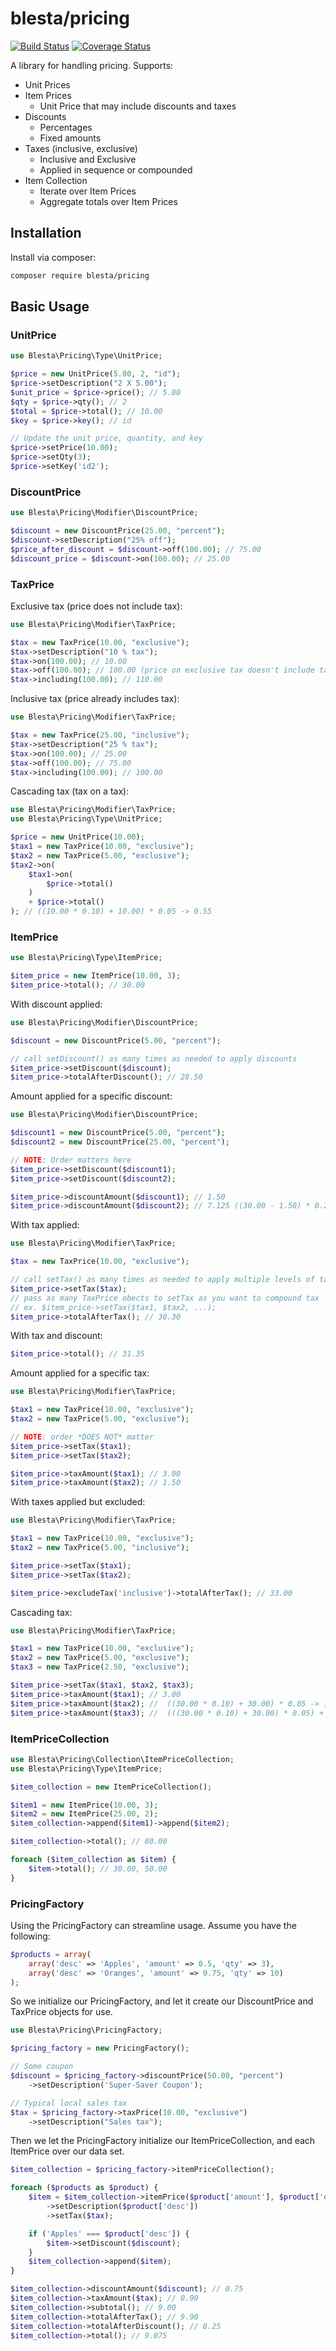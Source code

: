 # blesta/pricing

[![Build Status](https://travis-ci.org/blesta/pricing.svg?branch=master)](https://travis-ci.org/blesta/pricing) [![Coverage Status](https://coveralls.io/repos/github/blesta/pricing/badge.svg?branch=master)](https://coveralls.io/github/blesta/pricing?branch=master)

A library for handling pricing. Supports:

- Unit Prices
- Item Prices
    - Unit Price that may include discounts and taxes
- Discounts
    - Percentages
    - Fixed amounts
- Taxes (inclusive, exclusive)
    - Inclusive and Exclusive
    - Applied in sequence or compounded
- Item Collection
    - Iterate over Item Prices
    - Aggregate totals over Item Prices

## Installation

Install via composer:

```sh
composer require blesta/pricing
```

## Basic Usage

### UnitPrice

```php
use Blesta\Pricing\Type\UnitPrice;

$price = new UnitPrice(5.00, 2, "id");
$price->setDescription("2 X 5.00");
$unit_price = $price->price(); // 5.00
$qty = $price->qty(); // 2
$total = $price->total(); // 10.00
$key = $price->key(); // id

// Update the unit price, quantity, and key
$price->setPrice(10.00);
$price->setQty(3);
$price->setKey('id2');
```

### DiscountPrice

```php
use Blesta\Pricing\Modifier\DiscountPrice;

$discount = new DiscountPrice(25.00, "percent");
$discount->setDescription("25% off");
$price_after_discount = $discount->off(100.00); // 75.00
$discount_price = $discount->on(100.00); // 25.00
```

### TaxPrice

Exclusive tax (price does not include tax):

```php
use Blesta\Pricing\Modifier\TaxPrice;

$tax = new TaxPrice(10.00, "exclusive");
$tax->setDescription("10 % tax");
$tax->on(100.00); // 10.00
$tax->off(100.00); // 100.00 (price on exclusive tax doesn't include tax, so nothing to take off)
$tax->including(100.00); // 110.00
```

Inclusive tax (price already includes tax):

```php
use Blesta\Pricing\Modifier\TaxPrice;

$tax = new TaxPrice(25.00, "inclusive");
$tax->setDescription("25 % tax");
$tax->on(100.00); // 25.00
$tax->off(100.00); // 75.00
$tax->including(100.00); // 100.00
```

Cascading tax (tax on a tax):

```php
use Blesta\Pricing\Modifier\TaxPrice;
use Blesta\Pricing\Type\UnitPrice;

$price = new UnitPrice(10.00);
$tax1 = new TaxPrice(10.00, "exclusive");
$tax2 = new TaxPrice(5.00, "exclusive");
$tax2->on(
    $tax1->on(
        $price->total()
    )
    + $price->total()
); // ((10.00 * 0.10) + 10.00) * 0.05 -> 0.55
```

### ItemPrice

```php
use Blesta\Pricing\Type\ItemPrice;

$item_price = new ItemPrice(10.00, 3);
$item_price->total(); // 30.00
```

With discount applied:

```php
use Blesta\Pricing\Modifier\DiscountPrice;

$discount = new DiscountPrice(5.00, "percent");

// call setDiscount() as many times as needed to apply discounts
$item_price->setDiscount($discount);
$item_price->totalAfterDiscount(); // 28.50
```

Amount applied for a specific discount:

```php
use Blesta\Pricing\Modifier\DiscountPrice;

$discount1 = new DiscountPrice(5.00, "percent");
$discount2 = new DiscountPrice(25.00, "percent");

// NOTE: Order matters here
$item_price->setDiscount($discount1);
$item_price->setDiscount($discount2);

$item_price->discountAmount($discount1); // 1.50
$item_price->discountAmount($discount2); // 7.125 ((30.00 - 1.50) * 0.25)
```

With tax applied:

```php
use Blesta\Pricing\Modifier\TaxPrice;

$tax = new TaxPrice(10.00, "exclusive");

// call setTax() as many times as needed to apply multiple levels of taxes
$item_price->setTax($tax);
// pass as many TaxPrice obects to setTax as you want to compound tax
// ex. $item_price->setTax($tax1, $tax2, ...);
$item_price->totalAfterTax(); // 30.30
```

With tax and discount:

```php
$item_price->total(); // 31.35
```

Amount applied for a specific tax:

```php
use Blesta\Pricing\Modifier\TaxPrice;

$tax1 = new TaxPrice(10.00, "exclusive");
$tax2 = new TaxPrice(5.00, "exclusive");

// NOTE: order *DOES NOT* matter
$item_price->setTax($tax1);
$item_price->setTax($tax2);

$item_price->taxAmount($tax1); // 3.00
$item_price->taxAmount($tax2); // 1.50
```

With taxes applied but excluded:

```php
use Blesta\Pricing\Modifier\TaxPrice;

$tax1 = new TaxPrice(10.00, "exclusive");
$tax2 = new TaxPrice(5.00, "inclusive");

$item_price->setTax($tax1);
$item_price->setTax($tax2);

$item_price->excludeTax('inclusive')->totalAfterTax(); // 33.00
```

Cascading tax:

```php
use Blesta\Pricing\Modifier\TaxPrice;

$tax1 = new TaxPrice(10.00, "exclusive");
$tax2 = new TaxPrice(5.00, "exclusive");
$tax3 = new TaxPrice(2.50, "exclusive");

$item_price->setTax($tax1, $tax2, $tax3);
$item_price->taxAmount($tax1); // 3.00
$item_price->taxAmount($tax2); //  ((30.00 * 0.10) + 30.00) * 0.05 -> 1.65
$item_price->taxAmount($tax3); //  (((30.00 * 0.10) + 30.00) * 0.05) + 30.00 * 0.025 -> 0.86625
```

### ItemPriceCollection

```php
use Blesta\Pricing\Collection\ItemPriceCollection;
use Blesta\Pricing\Type\ItemPrice;

$item_collection = new ItemPriceCollection();

$item1 = new ItemPrice(10.00, 3);
$item2 = new ItemPrice(25.00, 2);
$item_collection->append($item1)->append($item2);

$item_collection->total(); // 80.00

foreach ($item_collection as $item) {
    $item->total(); // 30.00, 50.00
}
```

### PricingFactory

Using the PricingFactory can streamline usage. Assume you have the following:

```php
$products = array(
    array('desc' => 'Apples', 'amount' => 0.5, 'qty' => 3),
    array('desc' => 'Oranges', 'amount' => 0.75, 'qty' => 10)
);
```

So we initialize our PricingFactory, and let it create our DiscountPrice and TaxPrice objects for use.

```php
use Blesta\Pricing\PricingFactory;

$pricing_factory = new PricingFactory();

// Some coupon
$discount = $pricing_factory->discountPrice(50.00, "percent")
    ->setDescription('Super-Saver Coupon');

// Typical local sales tax
$tax = $pricing_factory->taxPrice(10.00, "exclusive")
    ->setDescription("Sales tax");
```

Then we let the PricingFactory initialize our ItemPriceCollection, and each ItemPrice over our data set.

```php
$item_collection = $pricing_factory->itemPriceCollection();

foreach ($products as $product) {
    $item = $item_collection->itemPrice($product['amount'], $product['qty'])
        ->setDescription($product['desc'])
        ->setTax($tax);

    if ('Apples' === $product['desc']) {
        $item->setDiscount($discount);
    }
    $item_collection->append($item);
}

$item_collection->discountAmount($discount); // 0.75
$item_collection->taxAmount($tax); // 0.90
$item_collection->subtotal(); // 9.00
$item_collection->totalAfterTax(); // 9.90
$item_collection->totalAfterDiscount(); // 8.25
$item_collection->total(); // 9.075
```
